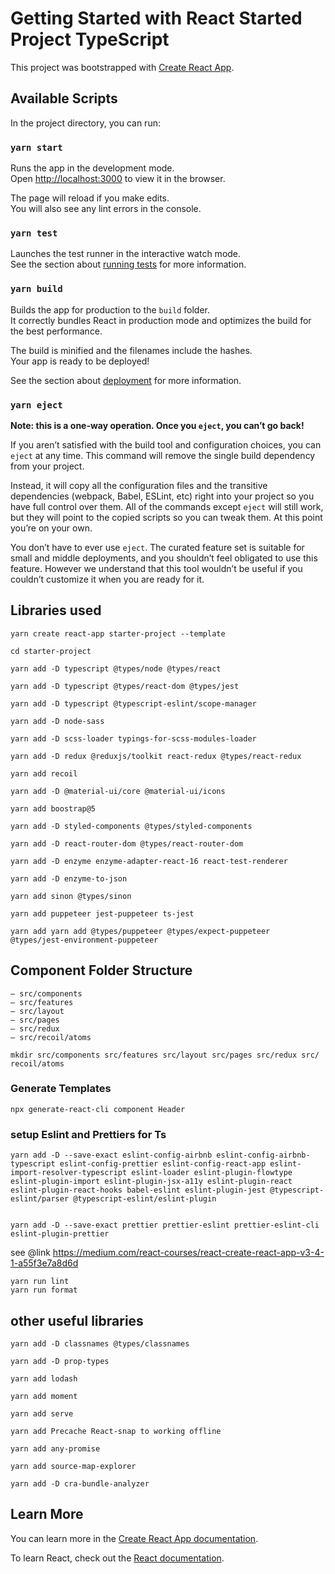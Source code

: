 # Getting Started with React Started Project TypeScript

This project was bootstrapped with [Create React App](https://github.com/facebook/create-react-app).

## Available Scripts

In the project directory, you can run:

### `yarn start`

Runs the app in the development mode.\
Open [http://localhost:3000](http://localhost:3000) to view it in the browser.

The page will reload if you make edits.\
You will also see any lint errors in the console.

### `yarn test`

Launches the test runner in the interactive watch mode.\
See the section about [running tests](https://facebook.github.io/create-react-app/docs/running-tests) for more information.

### `yarn build`

Builds the app for production to the `build` folder.\
It correctly bundles React in production mode and optimizes the build for the best performance.

The build is minified and the filenames include the hashes.\
Your app is ready to be deployed!

See the section about [deployment](https://facebook.github.io/create-react-app/docs/deployment) for more information.

### `yarn eject`

**Note: this is a one-way operation. Once you `eject`, you can’t go back!**

If you aren’t satisfied with the build tool and configuration choices, you can `eject` at any time. This command will remove the single build dependency from your project.

Instead, it will copy all the configuration files and the transitive dependencies (webpack, Babel, ESLint, etc) right into your project so you have full control over them. All of the commands except `eject` will still work, but they will point to the copied scripts so you can tweak them. At this point you’re on your own.

You don’t have to ever use `eject`. The curated feature set is suitable for small and middle deployments, and you shouldn’t feel obligated to use this feature. However we understand that this tool wouldn’t be useful if you couldn’t customize it when you are ready for it.

## Libraries used

```shell
yarn create react-app starter-project --template

cd starter-project

yarn add -D typescript @types/node @types/react 

yarn add -D typescript @types/react-dom @types/jest 

yarn add -D typescript @typescript-eslint/scope-manager

yarn add -D node-sass

yarn add -D scss-loader typings-for-scss-modules-loader

yarn add -D redux @reduxjs/toolkit react-redux @types/react-redux

yarn add recoil

yarn add -D @material-ui/core @material-ui/icons

yarn add boostrap@5

yarn add -D styled-components @types/styled-components

yarn add -D react-router-dom @types/react-router-dom

yarn add -D enzyme enzyme-adapter-react-16 react-test-renderer

yarn add -D enzyme-to-json

yarn add sinon @types/sinon

yarn add puppeteer jest-puppeteer ts-jest

yarn add yarn add @types/puppeteer @types/expect-puppeteer @types/jest-environment-puppeteer

```

## Component Folder Structure


```
– src/components 
– src/features
– src/layout
– src/pages
– src/redux
– src/recoil/atoms
```

```shell
mkdir src/components src/features src/layout src/pages src/redux src/
recoil/atoms
```

### Generate Templates

```shell
npx generate-react-cli component Header
```

### setup Eslint and Prettiers for Ts

```shell
yarn add -D --save-exact eslint-config-airbnb eslint-config-airbnb-typescript eslint-config-prettier eslint-config-react-app eslint-import-resolver-typescript eslint-loader eslint-plugin-flowtype eslint-plugin-import eslint-plugin-jsx-a11y eslint-plugin-react eslint-plugin-react-hooks babel-eslint eslint-plugin-jest @typescript-eslint/parser @typescript-eslint/eslint-plugin


yarn add -D --save-exact prettier prettier-eslint prettier-eslint-cli eslint-plugin-prettier
```

see @link https://medium.com/react-courses/react-create-react-app-v3-4-1-a55f3e7a8d6d

```shell
yarn run lint
yarn run format
```

## other useful libraries

```shell
yarn add -D classnames @types/classnames

yarn add -D prop-types

yarn add lodash

yarn add moment

yarn add serve

yarn add Precache React-snap to working offline

yarn add any-promise

yarn add source-map-explorer 

yarn add -D cra-bundle-analyzer

```



## Learn More

You can learn more in the [Create React App documentation](https://facebook.github.io/create-react-app/docs/getting-started).

To learn React, check out the [React documentation](https://reactjs.org/).
